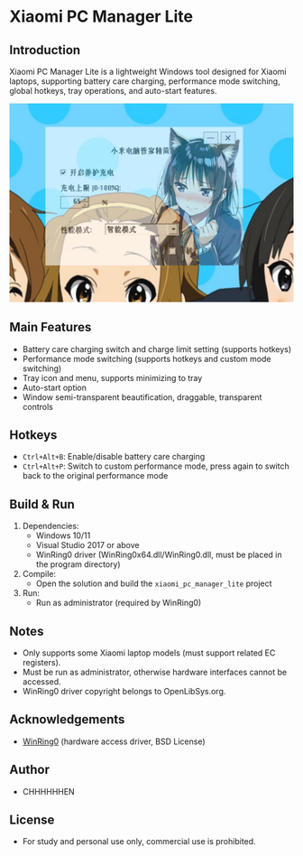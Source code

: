 # Xiaomi PC Manager Lite

## Introduction
Xiaomi PC Manager Lite is a lightweight Windows tool designed for Xiaomi laptops, supporting battery care charging, performance mode switching, global hotkeys, tray operations, and auto-start features.

![Main GUI](gui_shot.png)

## Main Features
- Battery care charging switch and charge limit setting (supports hotkeys)
- Performance mode switching (supports hotkeys and custom mode switching)
- Tray icon and menu, supports minimizing to tray
- Auto-start option
- Window semi-transparent beautification, draggable, transparent controls

## Hotkeys
- `Ctrl+Alt+B`: Enable/disable battery care charging
- `Ctrl+Alt+P`: Switch to custom performance mode, press again to switch back to the original performance mode

## Build & Run
1. Dependencies:
   - Windows 10/11
   - Visual Studio 2017 or above
   - WinRing0 driver (WinRing0x64.dll/WinRing0.dll, must be placed in the program directory)
2. Compile:
   - Open the solution and build the `xiaomi_pc_manager_lite` project
3. Run:
   - Run as administrator (required by WinRing0)

## Notes
- Only supports some Xiaomi laptop models (must support related EC registers).
- Must be run as administrator, otherwise hardware interfaces cannot be accessed.
- WinRing0 driver copyright belongs to OpenLibSys.org.

## Acknowledgements
- [WinRing0](http://openlibsys.org/) (hardware access driver, BSD License)

## Author
- CHHHHHHEN

## License
- For study and personal use only, commercial use is prohibited.
